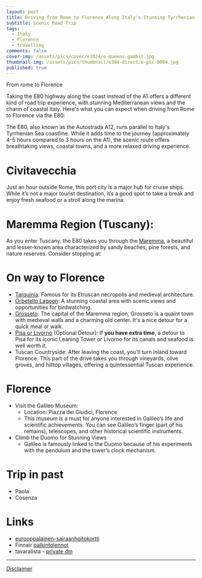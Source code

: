 ```yaml
---
layout: post
title: Driving from Rome to Florence Along Italy's Stunning Tyrrhenian Coast
subtitle: Scenic Road Trip
tags:
  - Italy
  - Florence
  - travelling
comments: false
cover-img: /assets/pics/cover/e1024/e-queens-gambit.jpg
thumbnail-img: /assets/pics/thumbnail/e384-direct/e-pic-0004.jpg
published: true
---
```


From rome to Florence

Taking the E80 highway along the coast instead of the A1 offers a different kind of road trip experience, with stunning Mediterranean views and the charm of coastal Italy. Here's what you can expect when driving from Rome to Florence via the E80:

The E80, also known as the Autostrada A12, runs parallel to Italy's Tyrrhenian Sea coastline. While it adds time to the journey (approximately 4–5 hours compared to 3 hours on the A1), the scenic route offers breathtaking views, coastal towns, and a more relaxed driving experience.

# Civitavecchia

Just an hour outside Rome, this port city is a major hub for cruise ships. While it’s not a major tourist destination, it’s a good spot to take a break and enjoy fresh seafood or a stroll along the marina.

# Maremma Region (Tuscany):

As you enter Tuscany, the E80 takes you through the [Maremma](https://maps.app.goo.gl/wJhW9A6EhQuuWfa46), a beautiful and lesser-known area characterized by sandy beaches, pine forests, and nature reserves. Consider stopping at:

# On way to Florence

- [Tarquinia](https://maps.app.goo.gl/WoWtCr776JuzY1Ke9): Famous for its Etruscan necropolis and medieval architecture.
- [Orbetello Lagoon](https://maps.app.goo.gl/5tWD9gPzjsiW1Qb26): A stunning coastal area with scenic views and opportunities for birdwatching.
- [Grosseto](https://maps.app.goo.gl/wQY99gCKUxHuKXoy6): The capital of the Maremma region, Grosseto is a quaint town with medieval walls and a charming old center. It's a nice detour for a quick meal or walk.
- [Pisa or Livorno](https://maps.app.goo.gl/ZiZHoi1f6zXQNYA67) (Optional Detour): If **you have extra time**, a detour to Pisa for its iconic Leaning Tower or Livorno for its canals and seafood is well worth it.
- Tuscan Countryside: After leaving the coast, you'll turn inland toward Florence. This part of the drive takes you through vineyards, olive groves, and hilltop villages, offering a quintessential Tuscan experience.

# Florence

- Visit the Galileo Museum: 
  - Location: Piazza dei Giudici, Florence
  - This museum is a must for anyone interested in Galileo’s life and scientific achievements. You can see Galileo’s finger (part of his remains), telescopes, and other historical scientific instruments.
- Climb the Duomo for Stunning Views
  - Galileo is famously linked to the Duomo because of his experiments with the pendulum and the tower’s clock mechanism.

# Trip in past

- Paola
- Cosenza

# Links

- [eurooppalainen-sairaanhoitokortti](https://www.kela.fi/eurooppalainen-sairaanhoitokortti)
- Finnair [palkintolennot](https://www.finnair.com/fi-fi/finnair-plus/ker%C3%A4%C3%A4-ja-k%C3%A4yt%C3%A4-avioksia/k%C3%A4yt%C3%A4-avioksia-finnairin-lentopalkintoihin)
- tavaralista - [private dm](https://docs.google.com/spreadsheets/d/19BkGyPCeYUFju6qmrPmDd3s-zcD2MNX5jRguvoorb1c/edit?gid=687918509#gid=687918509)

---

[Disclaimer](https://talonendm.github.io/disclaimer)

